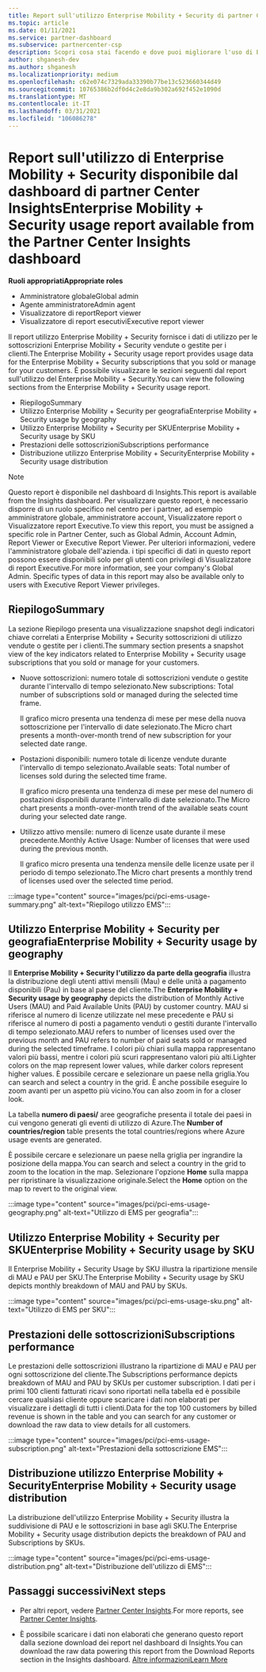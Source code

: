 ```yaml
---
title: Report sull'utilizzo Enterprise Mobility + Security di partner Center Insights
ms.topic: article
ms.date: 01/11/2021
ms.service: partner-dashboard
ms.subservice: partnercenter-csp
description: Scopri cosa stai facendo e dove puoi migliorare l'uso di Enterprise Mobility + Security sottoscrizioni che Vendi o Gestisci per i tuoi clienti.
author: shganesh-dev
ms.author: shganesh
ms.localizationpriority: medium
ms.openlocfilehash: c62e074c7329ada33390b77be13c523660344d49
ms.sourcegitcommit: 10765386b2df0d4c2e8da9b302a692f452e1090d
ms.translationtype: MT
ms.contentlocale: it-IT
ms.lasthandoff: 03/31/2021
ms.locfileid: "106086278"
---
```

# <a name="enterprise-mobility--security-usage-report-available-from-the-partner-center-insights-dashboard"></a><span data-ttu-id="ed752-103">Report sull'utilizzo di Enterprise Mobility + Security disponibile dal dashboard di partner Center Insights</span><span class="sxs-lookup"><span data-stu-id="ed752-103">Enterprise Mobility + Security usage report available from the Partner Center Insights dashboard</span></span>

<span data-ttu-id="ed752-104">**Ruoli appropriati**</span><span class="sxs-lookup"><span data-stu-id="ed752-104">**Appropriate roles**</span></span>

- <span data-ttu-id="ed752-105">Amministratore globale</span><span class="sxs-lookup"><span data-stu-id="ed752-105">Global admin</span></span>
- <span data-ttu-id="ed752-106">Agente amministratore</span><span class="sxs-lookup"><span data-stu-id="ed752-106">Admin agent</span></span>
- <span data-ttu-id="ed752-107">Visualizzatore di report</span><span class="sxs-lookup"><span data-stu-id="ed752-107">Report viewer</span></span>
- <span data-ttu-id="ed752-108">Visualizzatore di report esecutivi</span><span class="sxs-lookup"><span data-stu-id="ed752-108">Executive report viewer</span></span>

<span data-ttu-id="ed752-109">Il report utilizzo Enterprise Mobility + Security fornisce i dati di utilizzo per le sottoscrizioni Enterprise Mobility + Security vendute o gestite per i clienti.</span><span class="sxs-lookup"><span data-stu-id="ed752-109">The Enterprise Mobility + Security usage report provides usage data for the Enterprise Mobility + Security subscriptions that you sold or manage for your customers.</span></span> <span data-ttu-id="ed752-110">È possibile visualizzare le sezioni seguenti dal report sull'utilizzo del Enterprise Mobility + Security.</span><span class="sxs-lookup"><span data-stu-id="ed752-110">You can view the following sections from the Enterprise Mobility + Security usage report.</span></span>

- <span data-ttu-id="ed752-111">Riepilogo</span><span class="sxs-lookup"><span data-stu-id="ed752-111">Summary</span></span>
- <span data-ttu-id="ed752-112">Utilizzo Enterprise Mobility + Security per geografia</span><span class="sxs-lookup"><span data-stu-id="ed752-112">Enterprise Mobility + Security usage by geography</span></span>
- <span data-ttu-id="ed752-113">Utilizzo Enterprise Mobility + Security per SKU</span><span class="sxs-lookup"><span data-stu-id="ed752-113">Enterprise Mobility + Security usage by SKU</span></span>
- <span data-ttu-id="ed752-114">Prestazioni delle sottoscrizioni</span><span class="sxs-lookup"><span data-stu-id="ed752-114">Subscriptions performance</span></span>
- <span data-ttu-id="ed752-115">Distribuzione utilizzo Enterprise Mobility + Security</span><span class="sxs-lookup"><span data-stu-id="ed752-115">Enterprise Mobility + Security usage distribution</span></span>

 > [!NOTE]
 > <span data-ttu-id="ed752-116">Questo report è disponibile nel dashboard di Insights.</span><span class="sxs-lookup"><span data-stu-id="ed752-116">This report is available from the Insights dashboard.</span></span> <span data-ttu-id="ed752-117">Per visualizzare questo report, è necessario disporre di un ruolo specifico nel centro per i partner, ad esempio amministratore globale, amministratore account, Visualizzatore report o Visualizzatore report Executive.</span><span class="sxs-lookup"><span data-stu-id="ed752-117">To view this report, you must be assigned a specific role in Partner Center, such as Global Admin, Account Admin, Report Viewer or Executive Report Viewer.</span></span> <span data-ttu-id="ed752-118">Per ulteriori informazioni, vedere l'amministratore globale dell'azienda. i tipi specifici di dati in questo report possono essere disponibili solo per gli utenti con privilegi di Visualizzatore di report Executive.</span><span class="sxs-lookup"><span data-stu-id="ed752-118">For more information, see your company's Global Admin. Specific types of data in this report may also be available only to users with Executive Report Viewer privileges.</span></span>

## <a name="summary"></a><span data-ttu-id="ed752-119">Riepilogo</span><span class="sxs-lookup"><span data-stu-id="ed752-119">Summary</span></span>

<span data-ttu-id="ed752-120">La sezione Riepilogo presenta una visualizzazione snapshot degli indicatori chiave correlati a Enterprise Mobility + Security sottoscrizioni di utilizzo vendute o gestite per i clienti.</span><span class="sxs-lookup"><span data-stu-id="ed752-120">The summary section presents a snapshot view of the key indicators related to Enterprise Mobility + Security usage subscriptions that you sold or manage for your customers.</span></span> 

- <span data-ttu-id="ed752-121">Nuove sottoscrizioni: numero totale di sottoscrizioni vendute o gestite durante l'intervallo di tempo selezionato.</span><span class="sxs-lookup"><span data-stu-id="ed752-121">New subscriptions: Total number of subscriptions sold or managed during the selected time frame.</span></span>

   <span data-ttu-id="ed752-122">Il grafico micro presenta una tendenza di mese per mese della nuova sottoscrizione per l'intervallo di date selezionato.</span><span class="sxs-lookup"><span data-stu-id="ed752-122">The Micro chart presents a month-over-month trend of new subscription for your selected date range.</span></span>

- <span data-ttu-id="ed752-123">Postazioni disponibili: numero totale di licenze vendute durante l'intervallo di tempo selezionato.</span><span class="sxs-lookup"><span data-stu-id="ed752-123">Available seats: Total number of licenses sold during the selected time frame.</span></span>

   <span data-ttu-id="ed752-124">Il grafico micro presenta una tendenza di mese per mese del numero di postazioni disponibili durante l'intervallo di date selezionato.</span><span class="sxs-lookup"><span data-stu-id="ed752-124">The Micro chart presents a month-over-month trend of the available seats count during your selected date range.</span></span>

- <span data-ttu-id="ed752-125">Utilizzo attivo mensile: numero di licenze usate durante il mese precedente.</span><span class="sxs-lookup"><span data-stu-id="ed752-125">Monthly Active Usage: Number of licenses that were used during the previous month.</span></span>

   <span data-ttu-id="ed752-126">Il grafico micro presenta una tendenza mensile delle licenze usate per il periodo di tempo selezionato.</span><span class="sxs-lookup"><span data-stu-id="ed752-126">The Micro chart presents a monthly trend of licenses used over the selected time period.</span></span>

:::image type="content" source="images/pci/pci-ems-usage-summary.png" alt-text="Riepilogo utilizzo EMS":::

## <a name="enterprise-mobility--security-usage-by-geography"></a><span data-ttu-id="ed752-128">Utilizzo Enterprise Mobility + Security per geografia</span><span class="sxs-lookup"><span data-stu-id="ed752-128">Enterprise Mobility + Security usage by geography</span></span>

<span data-ttu-id="ed752-129">Il **Enterprise Mobility + Security l'utilizzo da parte della geografia** illustra la distribuzione degli utenti attivi mensili (Mau) e delle unità a pagamento disponibili (Pau) in base al paese del cliente.</span><span class="sxs-lookup"><span data-stu-id="ed752-129">The **Enterprise Mobility + Security usage by geography** depicts the distribution of Monthly Active Users (MAU) and Paid Available Units (PAU) by customer country.</span></span> <span data-ttu-id="ed752-130">MAU si riferisce al numero di licenze utilizzate nel mese precedente e PAU si riferisce al numero di posti a pagamento venduti o gestiti durante l'intervallo di tempo selezionato.</span><span class="sxs-lookup"><span data-stu-id="ed752-130">MAU refers to number of licenses used over the previous month and PAU refers to number of paid seats sold or managed during the selected timeframe.</span></span> <span data-ttu-id="ed752-131">I colori più chiari sulla mappa rappresentano valori più bassi, mentre i colori più scuri rappresentano valori più alti.</span><span class="sxs-lookup"><span data-stu-id="ed752-131">Lighter colors on the map represent lower values, while darker colors represent higher values.</span></span> <span data-ttu-id="ed752-132">È possibile cercare e selezionare un paese nella griglia.</span><span class="sxs-lookup"><span data-stu-id="ed752-132">You can search and select a country in the grid.</span></span> <span data-ttu-id="ed752-133">È anche possibile eseguire lo zoom avanti per un aspetto più vicino.</span><span class="sxs-lookup"><span data-stu-id="ed752-133">You can also zoom in for a closer look.</span></span>

<span data-ttu-id="ed752-134">La tabella **numero di paesi/** aree geografiche presenta il totale dei paesi in cui vengono generati gli eventi di utilizzo di Azure.</span><span class="sxs-lookup"><span data-stu-id="ed752-134">The **Number of countries/region** table presents the total countries/regions where Azure usage events are generated.</span></span>

<span data-ttu-id="ed752-135">È possibile cercare e selezionare un paese nella griglia per ingrandire la posizione della mappa.</span><span class="sxs-lookup"><span data-stu-id="ed752-135">You can search and select a country in the grid to zoom to the location in the map.</span></span> <span data-ttu-id="ed752-136">Selezionare l'opzione **Home** sulla mappa per ripristinare la visualizzazione originale.</span><span class="sxs-lookup"><span data-stu-id="ed752-136">Select the **Home** option on the map to revert to the original view.</span></span>

:::image type="content" source="images/pci/pci-ems-usage-geography.png" alt-text="Utilizzo di EMS per geografia":::

## <a name="enterprise-mobility--security-usage-by-sku"></a><span data-ttu-id="ed752-138">Utilizzo Enterprise Mobility + Security per SKU</span><span class="sxs-lookup"><span data-stu-id="ed752-138">Enterprise Mobility + Security usage by SKU</span></span>

<span data-ttu-id="ed752-139">Il Enterprise Mobility + Security Usage by SKU illustra la ripartizione mensile di MAU e PAU per SKU.</span><span class="sxs-lookup"><span data-stu-id="ed752-139">The Enterprise Mobility + Security usage by SKU depicts monthly breakdown of MAU and PAU by SKUs.</span></span>

:::image type="content" source="images/pci/pci-ems-usage-sku.png" alt-text="Utilizzo di EMS per SKU":::

## <a name="subscriptions-performance"></a><span data-ttu-id="ed752-141">Prestazioni delle sottoscrizioni</span><span class="sxs-lookup"><span data-stu-id="ed752-141">Subscriptions performance</span></span>

<span data-ttu-id="ed752-142">Le prestazioni delle sottoscrizioni illustrano la ripartizione di MAU e PAU per ogni sottoscrizione del cliente.</span><span class="sxs-lookup"><span data-stu-id="ed752-142">The Subscriptions performance depicts breakdown of MAU and PAU by SKUs per customer subscription.</span></span> <span data-ttu-id="ed752-143">I dati per i primi 100 clienti fatturati ricavi sono riportati nella tabella ed è possibile cercare qualsiasi cliente oppure scaricare i dati non elaborati per visualizzare i dettagli di tutti i clienti.</span><span class="sxs-lookup"><span data-stu-id="ed752-143">Data for the top 100 customers by billed revenue is shown in the table and you can search for any customer or download the raw data to view details for all customers.</span></span>

:::image type="content" source="images/pci/pci-ems-usage-subscription.png" alt-text="Prestazioni della sottoscrizione EMS":::

## <a name="enterprise-mobility--security-usage-distribution"></a><span data-ttu-id="ed752-145">Distribuzione utilizzo Enterprise Mobility + Security</span><span class="sxs-lookup"><span data-stu-id="ed752-145">Enterprise Mobility + Security usage distribution</span></span>

<span data-ttu-id="ed752-146">La distribuzione dell'utilizzo Enterprise Mobility + Security illustra la suddivisione di PAU e le sottoscrizioni in base agli SKU.</span><span class="sxs-lookup"><span data-stu-id="ed752-146">The Enterprise Mobility + Security usage distribution depicts the breakdown of PAU and Subscriptions by SKUs.</span></span>

:::image type="content" source="images/pci/pci-ems-usage-distribution.png" alt-text="Distribuzione dell'utilizzo di EMS":::

## <a name="next-steps"></a><span data-ttu-id="ed752-148">Passaggi successivi</span><span class="sxs-lookup"><span data-stu-id="ed752-148">Next steps</span></span>

- <span data-ttu-id="ed752-149">Per altri report, vedere [Partner Center Insights](partner-center-insights.md).</span><span class="sxs-lookup"><span data-stu-id="ed752-149">For more reports, see [Partner Center Insights](partner-center-insights.md).</span></span>

- <span data-ttu-id="ed752-150">È possibile scaricare i dati non elaborati che generano questo report dalla sezione download dei report nel dashboard di Insights.</span><span class="sxs-lookup"><span data-stu-id="ed752-150">You can download the raw data powering this report from the Download Reports section in the Insights dashboard.</span></span> [<span data-ttu-id="ed752-151">Altre informazioni</span><span class="sxs-lookup"><span data-stu-id="ed752-151">Learn More</span></span>](pci-download-reports.md) 
